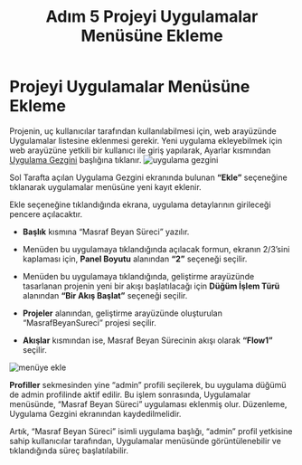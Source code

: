 ﻿---
title: "Adım 5 Projeyi Uygulamalar Menüsüne Ekleme"
sidebar_position: 5
---

# Projeyi Uygulamalar Menüsüne Ekleme

Projenin, uç kullanıcılar tarafından kullanılabilmesi için, web arayüzünde Uygulamalar listesine eklenmesi gerekir. Yeni uygulama ekleyebilmek için web arayüzüne yetkili bir kullanıcı ile giriş yapılarak, Ayarlar kısmından [Uygulama Gezgini](https://docs.bimser.net/docs/Synergy/CSP/quick-start/first-project/web/application-explorer.md) başlığına tıklanır.
![uygulama gezgini](https://docsbimser.blob.core.windows.net/imagecontainer/uygulama%20gezgini-b06220c2-850a-469d-9ec6-1f8dcedde49b.png)


Sol Tarafta açılan Uygulama Gezgini ekranında bulunan **“Ekle”** seçeneğine tıklanarak uygulamalar menüsüne yeni kayıt eklenir.

Ekle seçeneğine tıklandığında ekrana, uygulama detaylarının girileceği pencere açılacaktır.

-  **Başlık** kısmına “Masraf Beyan Süreci” yazılır.
  
-  Menüden bu uygulamaya tıklandığında açılacak formun, ekranın 2/3’sini kaplaması için, **Panel Boyutu** alanından **“2”** seçeneği seçilir.
  
-  Menüden bu uygulamaya tıklandığında, geliştirme arayüzünde tasarlanan projenin yeni bir akışı başlatılacağı için **Düğüm İşlem Türü** alanından **“Bir Akış Başlat”** seçeneği seçilir.
  
-  **Projeler** alanından, geliştirme arayüzünde oluşturulan “MasrafBeyanSureci” projesi seçilir.
  

-  **Akışlar** kısmından ise, Masraf Beyan Sürecinin akışı olarak **“Flow1”** seçilir.

![menüye ekle](https://docsbimser.blob.core.windows.net/imagecontainer/men%C3%BCye%20ekleme-e748be0b-70c0-4dff-a75e-8b791a343713.png)

**Profiller** sekmesinden yine “admin” profili seçilerek, bu uygulama düğümü de admin profilinde aktif edilir. Bu işlem sonrasında, Uygulamalar menüsünde, “Masraf Beyan Süreci” uygulaması eklenmiş olur. Düzenleme, Uygulama Gezgini ekranından kaydedilmelidir.

Artık, “Masraf Beyan Süreci” isimli uygulama başlığı, “admin” profil yetkisine sahip kullanıcılar tarafından, Uygulamalar menüsünde görüntülenebilir ve tıklandığında süreç başlatılabilir.
